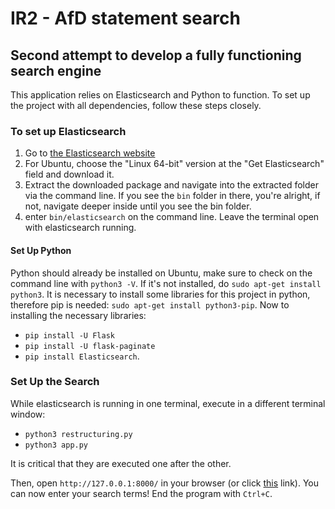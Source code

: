 # IR2 - AfD statement search
## Second attempt to develop a fully functioning search engine
This application relies on Elasticsearch and Python to function. To set up the project with all dependencies, follow these steps closely.
### To set up Elasticsearch
1. Go to [the Elasticsearch website](https://www.elastic.co/de/start)
2. For Ubuntu, choose the "Linux 64-bit" version at the "Get Elasticsearch" field and download it.
3. Extract the downloaded package and navigate into the extracted folder via the command line. If you see the `bin` folder in there, you're alright, if not, navigate deeper inside until you see the bin folder.
4. enter `bin/elasticsearch` on the command line. Leave the terminal open with elasticsearch running.

#### Set Up Python
Python should already be installed on Ubuntu, make sure to check on the command line with `python3 -V`. If it's not installed, do `sudo apt-get install python3`.
It is necessary to install some libraries for this project in python, therefore pip is needed: `sudo apt-get install python3-pip`.
Now to installing the necessary libraries:
* `pip install -U Flask`
* `pip install -U flask-paginate`
* `pip install Elasticsearch`.

### Set Up the Search

While elasticsearch is running in one terminal, execute in a different terminal window:
* `python3 restructuring.py`
* `python3 app.py` 

It is critical that they are executed one after the other.

Then, open `http://127.0.0.1:8000/` in your browser (or click [this](http://127.0.0.1:8000/) link). You can now enter your search terms!
End the program with `Ctrl+C`.

